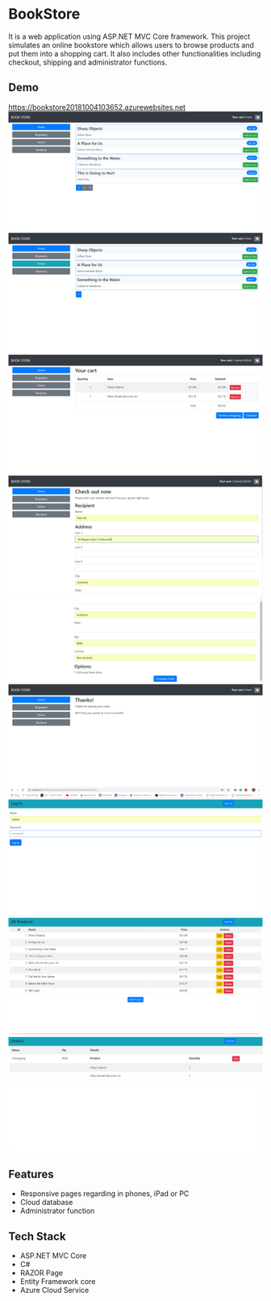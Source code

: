 # BookStore
It is a web application using ASP.NET MVC Core framework. This project simulates an online bookstore which allows users to browse products and put them into a shopping cart. It also includes other functionalities including checkout, shipping and administrator functions. 

## Demo
https://bookstore20181004103652.azurewebsites.net
<img src="images/image1.PNG" >
<img src="images/image2.PNG" >
<img src="images/image3.PNG" >
<img src="images/image4.PNG" >
<img src="images/image5.PNG" >
<img src="images/image6.PNG" >
<img src="images/image7.PNG" >
<img src="images/image8.PNG" >
<img src="images/image9.PNG" >

## Features

- Responsive pages regarding in phones, iPad or PC
- Cloud database
- Administrator function

## Tech Stack

- ASP.NET MVC Core
- C#
- RAZOR Page
- Entity Framework core 
- Azure Cloud Service
